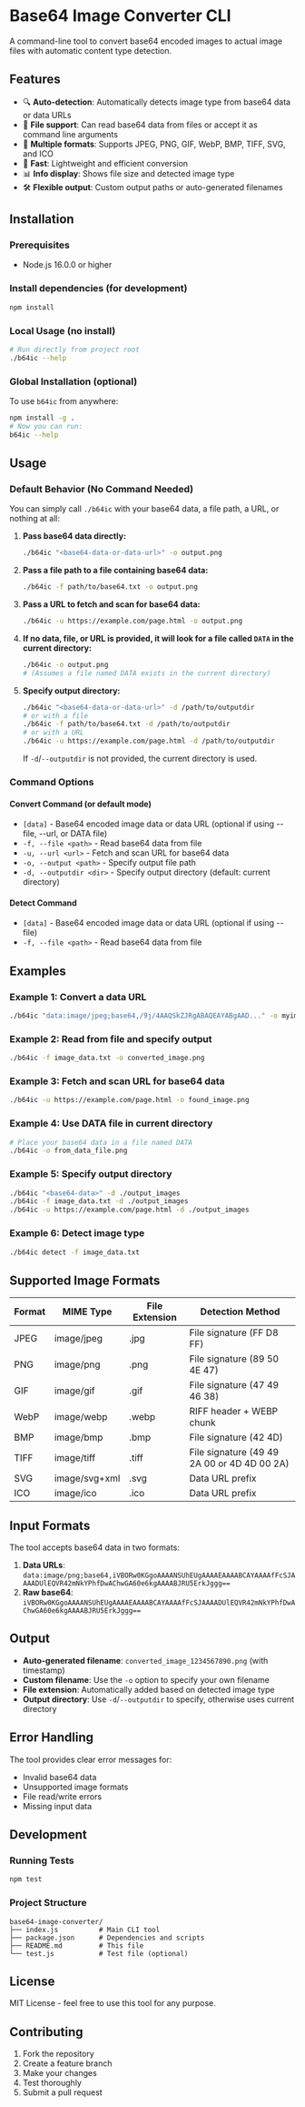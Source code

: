 # Base64 Image Converter CLI

A command-line tool to convert base64 encoded images to actual image files with automatic content type detection.

## Features

- 🔍 **Auto-detection**: Automatically detects image type from base64 data or data URLs
- 📁 **File support**: Can read base64 data from files or accept it as command line arguments
- 🎯 **Multiple formats**: Supports JPEG, PNG, GIF, WebP, BMP, TIFF, SVG, and ICO
- 🚀 **Fast**: Lightweight and efficient conversion
- 📊 **Info display**: Shows file size and detected image type
- 🛠️ **Flexible output**: Custom output paths or auto-generated filenames

## Installation

### Prerequisites

- Node.js 16.0.0 or higher

### Install dependencies (for development)

```bash
npm install
```

### Local Usage (no install)

```bash
# Run directly from project root
./b64ic --help
```

### Global Installation (optional)

To use `b64ic` from anywhere:

```bash
npm install -g .
# Now you can run:
b64ic --help
```

## Usage

### Default Behavior (No Command Needed)

You can simply call `./b64ic` with your base64 data, a file path, a URL, or nothing at all:

1. **Pass base64 data directly:**
   ```bash
   ./b64ic "<base64-data-or-data-url>" -o output.png
   ```
2. **Pass a file path to a file containing base64 data:**
   ```bash
   ./b64ic -f path/to/base64.txt -o output.png
   ```
3. **Pass a URL to fetch and scan for base64 data:**
   ```bash
   ./b64ic -u https://example.com/page.html -o output.png
   ```
4. **If no data, file, or URL is provided, it will look for a file called `DATA` in the current directory:**
   ```bash
   ./b64ic -o output.png
   # (Assumes a file named DATA exists in the current directory)
   ```
5. **Specify output directory:**
   ```bash
   ./b64ic "<base64-data-or-data-url>" -d /path/to/outputdir
   # or with a file
   ./b64ic -f path/to/base64.txt -d /path/to/outputdir
   # or with a URL
   ./b64ic -u https://example.com/page.html -d /path/to/outputdir
   ```
   If `-d`/`--outputdir` is not provided, the current directory is used.

### Command Options

#### Convert Command (or default mode)
- `[data]` - Base64 encoded image data or data URL (optional if using --file, --url, or DATA file)
- `-f, --file <path>` - Read base64 data from file
- `-u, --url <url>` - Fetch and scan URL for base64 data
- `-o, --output <path>` - Specify output file path
- `-d, --outputdir <dir>` - Specify output directory (default: current directory)

#### Detect Command
- `[data]` - Base64 encoded image data or data URL (optional if using --file)
- `-f, --file <path>` - Read base64 data from file

## Examples

### Example 1: Convert a data URL
```bash
./b64ic "data:image/jpeg;base64,/9j/4AAQSkZJRgABAQEAYABgAAD..." -o myimage.jpg
```

### Example 2: Read from file and specify output
```bash
./b64ic -f image_data.txt -o converted_image.png
```

### Example 3: Fetch and scan URL for base64 data
```bash
./b64ic -u https://example.com/page.html -o found_image.png
```

### Example 4: Use DATA file in current directory
```bash
# Place your base64 data in a file named DATA
./b64ic -o from_data_file.png
```

### Example 5: Specify output directory
```bash
./b64ic "<base64-data>" -d ./output_images
./b64ic -f image_data.txt -d ./output_images
./b64ic -u https://example.com/page.html -d ./output_images
```

### Example 6: Detect image type
```bash
./b64ic detect -f image_data.txt
```

## Supported Image Formats

| Format | MIME Type | File Extension | Detection Method |
|--------|-----------|----------------|------------------|
| JPEG | image/jpeg | .jpg | File signature (FF D8 FF) |
| PNG | image/png | .png | File signature (89 50 4E 47) |
| GIF | image/gif | .gif | File signature (47 49 46 38) |
| WebP | image/webp | .webp | RIFF header + WEBP chunk |
| BMP | image/bmp | .bmp | File signature (42 4D) |
| TIFF | image/tiff | .tiff | File signature (49 49 2A 00 or 4D 4D 00 2A) |
| SVG | image/svg+xml | .svg | Data URL prefix |
| ICO | image/ico | .ico | Data URL prefix |

## Input Formats

The tool accepts base64 data in two formats:

1. **Data URLs**: `data:image/png;base64,iVBORw0KGgoAAAANSUhEUgAAAAEAAAABCAYAAAAfFcSJAAAADUlEQVR42mNkYPhfDwAChwGA60e6kgAAAABJRU5ErkJggg==`
2. **Raw base64**: `iVBORw0KGgoAAAANSUhEUgAAAAEAAAABCAYAAAAfFcSJAAAADUlEQVR42mNkYPhfDwAChwGA60e6kgAAAABJRU5ErkJggg==`

## Output

- **Auto-generated filename**: `converted_image_1234567890.png` (with timestamp)
- **Custom filename**: Use the `-o` option to specify your own filename
- **File extension**: Automatically added based on detected image type
- **Output directory**: Use `-d`/`--outputdir` to specify, otherwise uses current directory

## Error Handling

The tool provides clear error messages for:
- Invalid base64 data
- Unsupported image formats
- File read/write errors
- Missing input data

## Development

### Running Tests
```bash
npm test
```

### Project Structure
```
base64-image-converter/
├── index.js          # Main CLI tool
├── package.json      # Dependencies and scripts
├── README.md         # This file
└── test.js           # Test file (optional)
```

## License

MIT License - feel free to use this tool for any purpose.

## Contributing

1. Fork the repository
2. Create a feature branch
3. Make your changes
4. Test thoroughly
5. Submit a pull request 